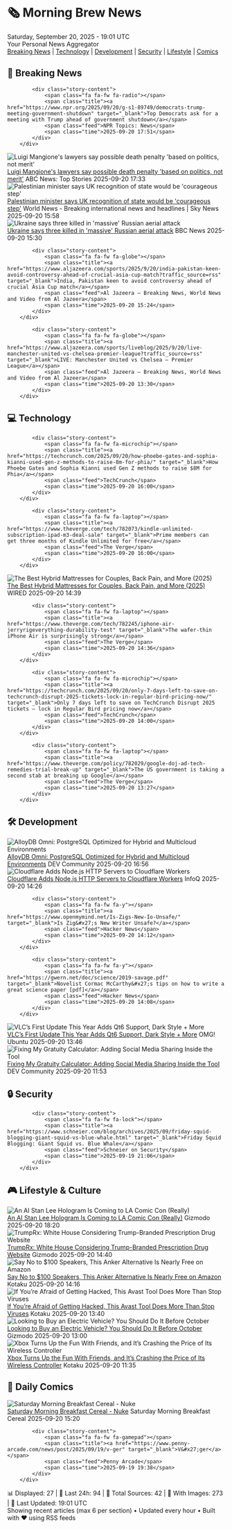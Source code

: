 <!-- Processing 54 RSS feeds at 2025-09-20 19:01:26 UTC -->
<!-- Processing: Saturday Morning Breakfast Cereal -->
<!-- Processing: Poorly Drawn Lines -->
<!-- Processing: Garfield -->
<!-- Processing: Dinosaur Comics -->
<!-- Processing: BBC World News -->
<!-- Processing: Reuters Top News -->
<!-- Processing: Reuters World News -->
<!-- Processing: Associated Press Breaking -->
<!-- Processing: ABC News Breaking -->
<!-- Processing: Sky News World -->
<!-- Processing: TechCrunch -->
<!-- Processing: Slashdot -->
<!-- Processing: Lobsters Python -->
<!-- Processing: It's FOSS -->
<!-- Processing: DistroWatch -->
<!-- Processing: Linux.com -->
<!-- Processing: GitLab Blog -->
<!-- Processing: InfoQ -->
<!-- Processing: Gizmodo -->
<!-- Processing: Boing Boing -->
<!-- Processing: Krebs on Security -->
<!-- Processing: Schneier on Security -->
<!-- Generated 3 new posts out of 22 feeds processed -->
<div class="newspaper-header">
    <h1 class="newspaper-title">🗞️ Morning Brew News</h1>
    <div class="newspaper-date">Saturday, September 20, 2025 - 19:01 UTC</div>
    <div class="newspaper-subtitle">Your Personal News Aggregator</div>
</div>

<div class="newspaper-nav">
    <a href="#breaking">Breaking News</a> |
    <a href="#tech">Technology</a> |
    <a href="#dev">Development</a> |
    <a href="#security">Security</a> |
    <a href="#lifestyle">Lifestyle</a> |
    <a href="#webcomics">Comics</a>
</div>

<div class="news-section breaking-news" id="breaking">
<h2 class="section-header">🚨 Breaking News</h2>
<div class="stories-container">
<div class="story">
            
            <div class="story-content">
                <span class="fa fa-fw fa-radio"></span>
                <span class="title"><a href="https://www.npr.org/2025/09/20/g-s1-89749/democrats-trump-meeting-government-shutdown" target="_blank">Top Democrats ask for a meeting with Trump ahead of government shutdown</a></span>
                <span class="feed">NPR Topics: News</span>
                <span class="time">2025-09-20 17:51</span>
            </div>
        </div>
<div class="story">
            <img src="https://s.abcnews.com/images/US/mangione-courthouse_1758372447420_hpMain_4x3t_384.jpg" alt="Luigi Mangione&#x27;s lawyers say possible death penalty &#x27;based on politics, not merit&#x27;" class="story-image" loading="lazy" onerror="this.style.display='none'">
            <div class="story-content">
                <span class="fa fa-fw fa-tv"></span>
                <span class="title"><a href="https://abcnews.go.com/US/luigi-mangiones-lawyers-death-penalty-based-politics-merit/story?id=125762128" target="_blank">Luigi Mangione&#x27;s lawyers say possible death penalty &#x27;based on politics, not merit&#x27;</a></span>
                <span class="feed">ABC News: Top Stories</span>
                <span class="time">2025-09-20 17:33</span>
            </div>
        </div>
<div class="story">
            <img src="https://e3.365dm.com/25/09/1920x1080/skynews-palestine-west-bank_7025862.jpg?20250920170605" alt="Palestinian minister says UK recognition of state would be &#x27;courageous step&#x27;" class="story-image" loading="lazy" onerror="this.style.display='none'">
            <div class="story-content">
                <span class="fa fa-fw fa-satellite"></span>
                <span class="title"><a href="https://news.sky.com/story/better-late-than-never-palestinian-minister-says-uk-recognition-of-state-would-be-courageous-step-13434423" target="_blank">Palestinian minister says UK recognition of state would be &#x27;courageous step&#x27;</a></span>
                <span class="feed">World News - Breaking international news and headlines | Sky News</span>
                <span class="time">2025-09-20 15:58</span>
            </div>
        </div>
<div class="story">
            <img src="https://ichef.bbci.co.uk/ace/standard/240/cpsprodpb/a28a/live/11237600-961d-11f0-b5f9-bf23d14527d7.png" alt="Ukraine says three killed in &#x27;massive&#x27; Russian aerial attack" class="story-image" loading="lazy" onerror="this.style.display='none'">
            <div class="story-content">
                <span class="fa fa-fw fa-earth-americas"></span>
                <span class="title"><a href="https://www.bbc.com/news/articles/ce3253gxqvwo?at_medium=RSS&at_campaign=rss" target="_blank">Ukraine says three killed in &#x27;massive&#x27; Russian aerial attack</a></span>
                <span class="feed">BBC News</span>
                <span class="time">2025-09-20 15:30</span>
            </div>
        </div>
<div class="story">
            
            <div class="story-content">
                <span class="fa fa-fw fa-globe"></span>
                <span class="title"><a href="https://www.aljazeera.com/sports/2025/9/20/india-pakistan-keen-avoid-controversy-ahead-of-crucial-asia-cup-match?traffic_source=rss" target="_blank">India, Pakistan keen to avoid controversy ahead of crucial Asia Cup match</a></span>
                <span class="feed">Al Jazeera – Breaking News, World News and Video from Al Jazeera</span>
                <span class="time">2025-09-20 15:24</span>
            </div>
        </div>
<div class="story">
            
            <div class="story-content">
                <span class="fa fa-fw fa-globe"></span>
                <span class="title"><a href="https://www.aljazeera.com/sports/liveblog/2025/9/20/live-manchester-united-vs-chelsea-premier-league?traffic_source=rss" target="_blank">LIVE: Manchester United vs Chelsea – Premier League</a></span>
                <span class="feed">Al Jazeera – Breaking News, World News and Video from Al Jazeera</span>
                <span class="time">2025-09-20 13:30</span>
            </div>
        </div>
</div>
</div>
<div class="news-section tech-news" id="tech">
<h2 class="section-header">💻 Technology</h2>
<div class="stories-container">
<div class="story">
            
            <div class="story-content">
                <span class="fa fa-fw fa-microchip"></span>
                <span class="title"><a href="https://techcrunch.com/2025/09/20/how-phoebe-gates-and-sophia-kianni-used-gen-z-methods-to-raise-8m-for-phia/" target="_blank">How Phoebe Gates and Sophia Kianni used Gen Z methods to raise $8M for Phia</a></span>
                <span class="feed">TechCrunch</span>
                <span class="time">2025-09-20 16:00</span>
            </div>
        </div>
<div class="story">
            
            <div class="story-content">
                <span class="fa fa-fw fa-laptop"></span>
                <span class="title"><a href="https://www.theverge.com/tech/782073/kindle-unlimited-subscription-ipad-m3-deal-sale" target="_blank">Prime members can get three months of Kindle Unlimited for free</a></span>
                <span class="feed">The Verge</span>
                <span class="time">2025-09-20 16:00</span>
            </div>
        </div>
<div class="story">
            <img src="https://media.wired.com/photos/68cd64eec5c73ba1c6338fb8/master/pass/Mix%20and%20Match%20Your%20Mattress's%20Build%20With%20the%20Best%20Hybrid%20Mattress.png" alt="The Best Hybrid Mattresses for Couples, Back Pain, and More (2025)" class="story-image" loading="lazy" onerror="this.style.display='none'">
            <div class="story-content">
                <span class="fa fa-fw fa-bolt"></span>
                <span class="title"><a href="https://www.wired.com/gallery/best-hybrid-mattress/" target="_blank">The Best Hybrid Mattresses for Couples, Back Pain, and More (2025)</a></span>
                <span class="feed">WIRED</span>
                <span class="time">2025-09-20 14:39</span>
            </div>
        </div>
<div class="story">
            
            <div class="story-content">
                <span class="fa fa-fw fa-laptop"></span>
                <span class="title"><a href="https://www.theverge.com/tech/782245/iphone-air-jerryrigeverything-durability-test" target="_blank">The wafer-thin iPhone Air is surprisingly strong</a></span>
                <span class="feed">The Verge</span>
                <span class="time">2025-09-20 14:36</span>
            </div>
        </div>
<div class="story">
            
            <div class="story-content">
                <span class="fa fa-fw fa-microchip"></span>
                <span class="title"><a href="https://techcrunch.com/2025/09/20/only-7-days-left-to-save-on-techcrunch-disrupt-2025-tickets-lock-in-regular-bird-pricing-now/" target="_blank">Only 7 days left to save on TechCrunch Disrupt 2025 tickets — lock in Regular Bird pricing now</a></span>
                <span class="feed">TechCrunch</span>
                <span class="time">2025-09-20 14:00</span>
            </div>
        </div>
<div class="story">
            
            <div class="story-content">
                <span class="fa fa-fw fa-laptop"></span>
                <span class="title"><a href="https://www.theverge.com/policy/782029/google-doj-ad-tech-remedies-trial-break-up" target="_blank">The US government is taking a second stab at breaking up Google</a></span>
                <span class="feed">The Verge</span>
                <span class="time">2025-09-20 13:27</span>
            </div>
        </div>
</div>
</div>
<div class="news-section dev-news" id="dev">
<h2 class="section-header">🛠️ Development</h2>
<div class="stories-container">
<div class="story">
            <img src="https://media2.dev.to/dynamic/image/width=800%2Cheight=%2Cfit=scale-down%2Cgravity=auto%2Cformat=auto/https%3A%2F%2Fdev-to-uploads.s3.amazonaws.com%2Fuploads%2Farticles%2Fihi7kw5wgwovqmmkpvc6.png" alt="AlloyDB Omni: PostgreSQL Optimized for Hybrid and Multicloud Environments" class="story-image" loading="lazy" onerror="this.style.display='none'">
            <div class="story-content">
                <span class="fa fa-fw fa-code"></span>
                <span class="title"><a href="https://dev.to/johnbulla/alloydb-omni-postgresql-optimized-for-hybrid-and-multicloud-environments-4991" target="_blank">AlloyDB Omni: PostgreSQL Optimized for Hybrid and Multicloud Environments</a></span>
                <span class="feed">DEV Community</span>
                <span class="time">2025-09-20 16:56</span>
            </div>
        </div>
<div class="story">
            <img src="https://res.infoq.com/news/2025/09/cloudflare-node-http-workers/en/headerimage/header%281%29-1758033144426.jpg" alt="Cloudflare Adds Node.js HTTP Servers to Cloudflare Workers" class="story-image" loading="lazy" onerror="this.style.display='none'">
            <div class="story-content">
                <span class="fa fa-fw fa-info-circle"></span>
                <span class="title"><a href="https://www.infoq.com/news/2025/09/cloudflare-node-http-workers/?utm_campaign=infoq_content&utm_source=infoq&utm_medium=feed&utm_term=global" target="_blank">Cloudflare Adds Node.js HTTP Servers to Cloudflare Workers</a></span>
                <span class="feed">InfoQ</span>
                <span class="time">2025-09-20 14:26</span>
            </div>
        </div>
<div class="story">
            
            <div class="story-content">
                <span class="fa fa-fw fa-y"></span>
                <span class="title"><a href="https://www.openmymind.net/Is-Zigs-New-Io-Unsafe/" target="_blank">Is Zig&#x27;s New Writer Unsafe?</a></span>
                <span class="feed">Hacker News</span>
                <span class="time">2025-09-20 14:12</span>
            </div>
        </div>
<div class="story">
            
            <div class="story-content">
                <span class="fa fa-fw fa-y"></span>
                <span class="title"><a href="https://gwern.net/doc/science/2019-savage.pdf" target="_blank">Novelist Cormac McCarthy&#x27;s tips on how to write a great science paper [pdf]</a></span>
                <span class="feed">Hacker News</span>
                <span class="time">2025-09-20 14:08</span>
            </div>
        </div>
<div class="story">
            <img src="https://i0.wp.com/www.omgubuntu.co.uk/wp-content/uploads/2024/03/vlc.jpg?resize=406%2C232&amp;ssl=1" alt="VLC’s First Update This Year Adds Qt6 Support, Dark Style + More" class="story-image" loading="lazy" onerror="this.style.display='none'">
            <div class="story-content">
                <span class="fa fa-fw fa-ubuntu"></span>
                <span class="title"><a href="https://www.omgubuntu.co.uk/2025/09/vlc-player-update-2025" target="_blank">VLC’s First Update This Year Adds Qt6 Support, Dark Style + More</a></span>
                <span class="feed">OMG! Ubuntu</span>
                <span class="time">2025-09-20 13:46</span>
            </div>
        </div>
<div class="story">
            <img src="https://media2.dev.to/dynamic/image/width=800%2Cheight=%2Cfit=scale-down%2Cgravity=auto%2Cformat=auto/https%3A%2F%2Fdev-to-uploads.s3.amazonaws.com%2Fuploads%2Farticles%2Fnhg1nuxajl6joy3lsyt7.png" alt="Fixing My Gratuity Calculator: Adding Social Media Sharing Inside the Tool" class="story-image" loading="lazy" onerror="this.style.display='none'">
            <div class="story-content">
                <span class="fa fa-fw fa-code"></span>
                <span class="title"><a href="https://dev.to/ahsan_aman_fc0573aefd4526/fixing-my-gratuity-calculator-adding-social-media-sharing-inside-the-tool-5f67" target="_blank">Fixing My Gratuity Calculator: Adding Social Media Sharing Inside the Tool</a></span>
                <span class="feed">DEV Community</span>
                <span class="time">2025-09-20 11:53</span>
            </div>
        </div>
</div>
</div>
<div class="news-section security-news" id="security">
<h2 class="section-header">🔒 Security</h2>
<div class="stories-container">
<div class="story">
            
            <div class="story-content">
                <span class="fa fa-fw fa-lock"></span>
                <span class="title"><a href="https://www.schneier.com/blog/archives/2025/09/friday-squid-blogging-giant-squid-vs-blue-whale.html" target="_blank">Friday Squid Blogging: Giant Squid vs. Blue Whale</a></span>
                <span class="feed">Schneier on Security</span>
                <span class="time">2025-09-19 21:06</span>
            </div>
        </div>
</div>
</div>
<div class="news-section lifestyle-news" id="lifestyle">
<h2 class="section-header">🎮 Lifestyle & Culture</h2>
<div class="stories-container">
<div class="story">
            <img src="https://gizmodo.com/app/uploads/2025/09/stan-lee-hologram.jpg" alt="An AI Stan Lee Hologram Is Coming to LA Comic Con (Really)" class="story-image" loading="lazy" onerror="this.style.display='none'">
            <div class="story-content">
                <span class="fa fa-fw fa-computer"></span>
                <span class="title"><a href="https://gizmodo.com/an-ai-stan-lee-hologram-is-coming-to-la-comic-con-really-2000661671" target="_blank">An AI Stan Lee Hologram Is Coming to LA Comic Con (Really)</a></span>
                <span class="feed">Gizmodo</span>
                <span class="time">2025-09-20 18:20</span>
            </div>
        </div>
<div class="story">
            <img src="https://gizmodo.com/app/uploads/2025/09/trump-droopy-face-stroke-like.jpg" alt="TrumpRx: White House Considering Trump-Branded Prescription Drug Website" class="story-image" loading="lazy" onerror="this.style.display='none'">
            <div class="story-content">
                <span class="fa fa-fw fa-computer"></span>
                <span class="title"><a href="https://gizmodo.com/white-house-trump-prescription-drug-website-2000661678" target="_blank">TrumpRx: White House Considering Trump-Branded Prescription Drug Website</a></span>
                <span class="feed">Gizmodo</span>
                <span class="time">2025-09-20 14:40</span>
            </div>
        </div>
<div class="story">
            <img src="https://kotaku.com/app/uploads/2025/09/anker-soundcore-2.jpg" alt="Say No to $100 Speakers, This Anker Alternative Is Nearly Free on Amazon" class="story-image" loading="lazy" onerror="this.style.display='none'">
            <div class="story-content">
                <span class="fa fa-fw fa-gamepad"></span>
                <span class="title"><a href="https://kotaku.com/say-no-to-100-speakers-this-anker-alternative-is-nearly-free-on-amazon-2000627456" target="_blank">Say No to $100 Speakers, This Anker Alternative Is Nearly Free on Amazon</a></span>
                <span class="feed">Kotaku</span>
                <span class="time">2025-09-20 14:16</span>
            </div>
        </div>
<div class="story">
            <img src="https://kotaku.com/app/uploads/2025/09/hack-antivirus.jpg" alt="If You’re Afraid of Getting Hacked, This Avast Tool Does More Than Stop Viruses" class="story-image" loading="lazy" onerror="this.style.display='none'">
            <div class="story-content">
                <span class="fa fa-fw fa-gamepad"></span>
                <span class="title"><a href="https://kotaku.com/if-youre-afraid-of-getting-hacked-this-avast-tool-does-more-than-stop-viruses-2000627306" target="_blank">If You’re Afraid of Getting Hacked, This Avast Tool Does More Than Stop Viruses</a></span>
                <span class="feed">Kotaku</span>
                <span class="time">2025-09-20 13:40</span>
            </div>
        </div>
<div class="story">
            <img src="https://gizmodo.com/app/uploads/2025/09/shutterstock_2314812733.jpg" alt="Looking to Buy an Electric Vehicle? You Should Do It Before October" class="story-image" loading="lazy" onerror="this.style.display='none'">
            <div class="story-content">
                <span class="fa fa-fw fa-computer"></span>
                <span class="title"><a href="https://gizmodo.com/looking-to-buy-an-electric-vehicle-you-should-do-it-before-october-2000660864" target="_blank">Looking to Buy an Electric Vehicle? You Should Do It Before October</a></span>
                <span class="feed">Gizmodo</span>
                <span class="time">2025-09-20 13:00</span>
            </div>
        </div>
<div class="story">
            <img src="https://kotaku.com/app/uploads/2025/08/xbox-controller.jpg" alt="Xbox Turns Up the Fun With Friends, and It’s Crashing the Price of Its Wireless Controller" class="story-image" loading="lazy" onerror="this.style.display='none'">
            <div class="story-content">
                <span class="fa fa-fw fa-gamepad"></span>
                <span class="title"><a href="https://kotaku.com/xbox-turns-up-the-fun-with-friends-and-its-crashing-the-price-of-its-wireless-controller-2000627438" target="_blank">Xbox Turns Up the Fun With Friends, and It’s Crashing the Price of Its Wireless Controller</a></span>
                <span class="feed">Kotaku</span>
                <span class="time">2025-09-20 11:35</span>
            </div>
        </div>
</div>
</div>
<div class="news-section webcomics-section" id="webcomics">
<h2 class="section-header">🎨 Daily Comics</h2>
<div class="stories-container">
<div class="story">
            <img src="https://www.smbc-comics.com/comics/1758140081-20250920.png" alt="Saturday Morning Breakfast Cereal - Nuke" class="story-image" loading="lazy" onerror="this.style.display='none'">
            <div class="story-content">
                <span class="fa fa-fw fa-smile"></span>
                <span class="title"><a href="https://www.smbc-comics.com/comic/nuke" target="_blank">Saturday Morning Breakfast Cereal - Nuke</a></span>
                <span class="feed">Saturday Morning Breakfast Cereal</span>
                <span class="time">2025-09-20 15:20</span>
            </div>
        </div>
<div class="story">
            
            <div class="story-content">
                <span class="fa fa-fw fa-gamepad"></span>
                <span class="title"><a href="https://www.penny-arcade.com/news/post/2025/09/19/v-ger" target="_blank">V&#x27;ger</a></span>
                <span class="feed">Penny Arcade</span>
                <span class="time">2025-09-19 19:38</span>
            </div>
        </div>
</div>
</div>

<div class="newspaper-footer">
    <div class="stats">
        📊 Displayed: 27 | 📅 Last 24h: 94 | 📡 Total Sources: 42 | 📸 With Images: 273 |
        🔄 Last Updated: 19:01 UTC
    </div>
    <div class="footer-note">
        Showing recent articles (max 6 per section) • Updated every hour • Built with ❤️ using RSS feeds
    </div>
</div>
